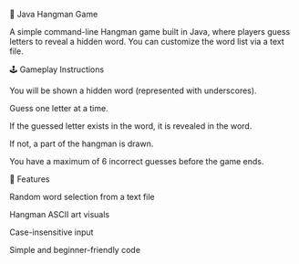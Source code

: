🎯 Java Hangman Game

A simple command-line Hangman game built in Java, where players guess letters to reveal a hidden word. You can customize the word list via a text file.

🕹️ Gameplay Instructions

You will be shown a hidden word (represented with underscores).

Guess one letter at a time.

If the guessed letter exists in the word, it is revealed in the word.

If not, a part of the hangman is drawn.

You have a maximum of 6 incorrect guesses before the game ends.

🧠 Features

Random word selection from a text file

Hangman ASCII art visuals

Case-insensitive input

Simple and beginner-friendly code